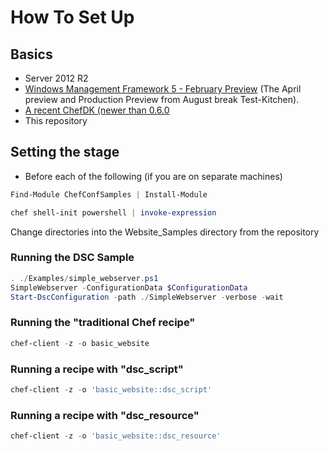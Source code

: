 # How To Set Up

## Basics
* Server 2012 R2
* [Windows Management Framework 5 - February Preview](http://www.microsoft.com/en-us/download/details.aspx?id=45883) (The April preview and Production Preview from August break Test-Kitchen).
* [A recent ChefDK (newer than 0.6.0 ](https://downloads.chef.io/chef-dk/windows/)
* This repository

## Setting the stage
* Before each of the following (if you are on separate machines)
```powershell
Find-Module ChefConfSamples | Install-Module

chef shell-init powershell | invoke-expression
```
Change directories into the Website_Samples directory from the repository

### Running the DSC Sample

```powershell
. ./Examples/simple_webserver.ps1
SimpleWebserver -ConfigurationData $ConfigurationData
Start-DscConfiguration -path ./SimpleWebserver -verbose -wait
```

### Running the "traditional Chef recipe"
```powershell
chef-client -z -o basic_website
```

### Running a recipe with "dsc_script"
```powershell
chef-client -z -o 'basic_website::dsc_script'
```

### Running a recipe with "dsc_resource"
```powershell
chef-client -z -o 'basic_website::dsc_resource'
```

